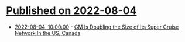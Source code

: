 # [Published on 2022-08-04](index.md)

* [2022-08-04, 10:00:00](https://tech.slashdot.org/story/22/08/03/217206/gm-is-doubling-the-size-of-its-super-cruise-network-in-the-us-canada?utm_source=rss1.0mainlinkanon&utm_medium=feed) - [GM Is Doubling the Size of Its Super Cruise Network In the US, Canada](https://tech.slashdot.org/story/22/08/03/217206/gm-is-doubling-the-size-of-its-super-cruise-network-in-the-us-canada?utm_source=rss1.0mainlinkanon&utm_medium=feed)
